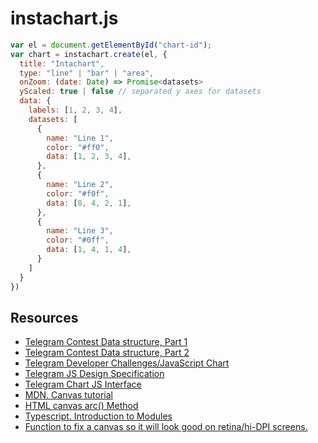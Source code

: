 # instachart.js

```js
var el = document.getElementById("chart-id");
var chart = instachart.create(el, {
  title: "Intachart",
  type: "line" | "bar" | "area",
  onZoom: (date: Date) => Promise<datasets>
  yScaled: true | false // separated y axes for datasets
  data: {
    labels: [1, 2, 3, 4],
    datasets: [
      {
        name: "Line 1",
        color: "#ff0",
        data: [1, 2, 3, 4],
      },
      {
        name: "Line 2",
        color: "#f0f",
        data: [8, 4, 2, 1],
      },
      {
        name: "Line 3",
        color: "#0ff",
        data: [1, 4, 1, 4],
      }
    ]
  }
})
```

## Resources

- [Telegram Contest Data structure, Part 1](https://t.me/contest/15)
- [Telegram Contest Data structure, Part 2](https://t.me/contest/66)
- [Telegram Developer Challenges/JavaScript Chart](https://contest.com/chart-js)
- [Telegram JS Design Specification](https://telegra.ph/JS-Design-Specification-04-07)
- [Telegram Chart JS Interface](https://core.telegram.org/chartcontest/chart-js-interface)
- [MDN. Canvas tutorial](https://developer.mozilla.org/en-US/docs/Web/API/Canvas_API/Tutorial)
- [HTML canvas arc() Method](https://www.w3schools.com/tags/canvas_arc.asp)
- [Typescript. Introduction to Modules](https://www.typescriptlang.org/docs/handbook/modules.html)
- [Function to fix a canvas so it will look good on retina/hi-DPI screens.](https://gist.github.com/callumlocke/cc258a193839691f60dd)

